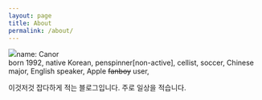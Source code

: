 ```yaml
---
layout: page
title: About
permalink: /about/
---
```

<!--Daryl is an open source theme for Jekyll designed to be performant, simple, and readable.

Documentation on how to use this theme is in the repo's [README](https://github.com/andrewcodes/daryl/blob/master/README.md). Jekyll usage documentation can be found at [jekyllrb.com](http://jekyllrb.com/).

If you would like to contribute to this theme, please see the [Development guidelines](https://github.com/andrewcodes/daryl/blob/master/README.md#development).-->
<img src="https://pbs.twimg.com/profile_images/676053161824522240/UhwDXWqi.jpg" class="l-img">name: Canor<br>born 1992, native Korean, penspinner[non-active], cellist, soccer, Chinese major, English speaker, Apple <strike>fanboy</strike> user,

이것저것 잡다하게 적는 블로그입니다. 주로 일상을 적습니다.
